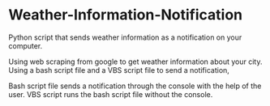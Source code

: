 # Weather-Information-Notification

Python script that sends weather information as a notification on your computer.

Using web scraping from google to get weather information about your city. 
Using a bash script file and a VBS script file to send a notification,

Bash script file sends a notification through the console with the help of the user.
VBS script runs the bash script file without the console.